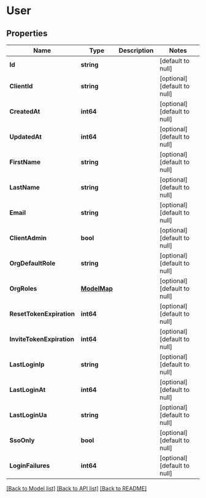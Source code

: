 # User

## Properties
Name | Type | Description | Notes
------------ | ------------- | ------------- | -------------
**Id** | **string** |  | [default to null]
**ClientId** | **string** |  | [optional] [default to null]
**CreatedAt** | **int64** |  | [optional] [default to null]
**UpdatedAt** | **int64** |  | [optional] [default to null]
**FirstName** | **string** |  | [optional] [default to null]
**LastName** | **string** |  | [optional] [default to null]
**Email** | **string** |  | [optional] [default to null]
**ClientAdmin** | **bool** |  | [optional] [default to null]
**OrgDefaultRole** | **string** |  | [optional] [default to null]
**OrgRoles** | [**ModelMap**](interface{}.md) |  | [optional] [default to null]
**ResetTokenExpiration** | **int64** |  | [optional] [default to null]
**InviteTokenExpiration** | **int64** |  | [optional] [default to null]
**LastLoginIp** | **string** |  | [optional] [default to null]
**LastLoginAt** | **int64** |  | [optional] [default to null]
**LastLoginUa** | **string** |  | [optional] [default to null]
**SsoOnly** | **bool** |  | [optional] [default to null]
**LoginFailures** | **int64** |  | [optional] [default to null]

[[Back to Model list]](../README.md#documentation-for-models) [[Back to API list]](../README.md#documentation-for-api-endpoints) [[Back to README]](../README.md)


